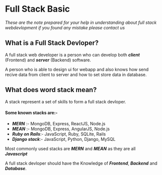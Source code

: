 # Full Stack Basic
*These are the note prepared for your help in understanding about full stack webdevlopment if you found any mistake  please contact us*

## What is a Full Stack Devloper?
A full stack web developer is a person who can develop both ***client*** (Frontend) and ***server*** (Backend) software.

A person who is able to design ui for webapp and also knows how send recive data from client to server and how to set store data in database.

## What does word stack mean?

A stack represent a set of skills to form a full stack devloper.

#### Some known stacks are:-
  - ***MERN*** :- MongoDB, Express, ReactJS, Node.js
  - ***MEAN*** :- MongoDB, Express, AngularJS, Node.js
  - ***Ruby on Rails***:- JavaScript, Ruby, SQLite, Rails
  - ***Django stack***:- JavaScript, Python, Django, MySQL


Most commonly used stacks are  ***MERN*** and ***MEAN*** as they are all ***Javascript***

A full stack devloper should have  the Knowledge of ***Frontend***, ***Backend*** and ***Database***.


